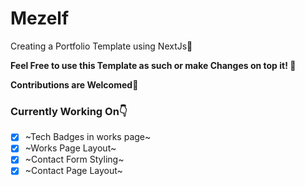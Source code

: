 # Mezelf
Creating a Portfolio Template using NextJs🖤

**Feel Free to use this Template as such or make Changes on top it! 🚀**

**Contributions are Welcomed💙**

### Currently Working On👇
- [x] ~Tech Badges in works page~
- [x] ~Works Page Layout~
- [x] ~Contact Form Styling~
- [x] ~Contact Page Layout~